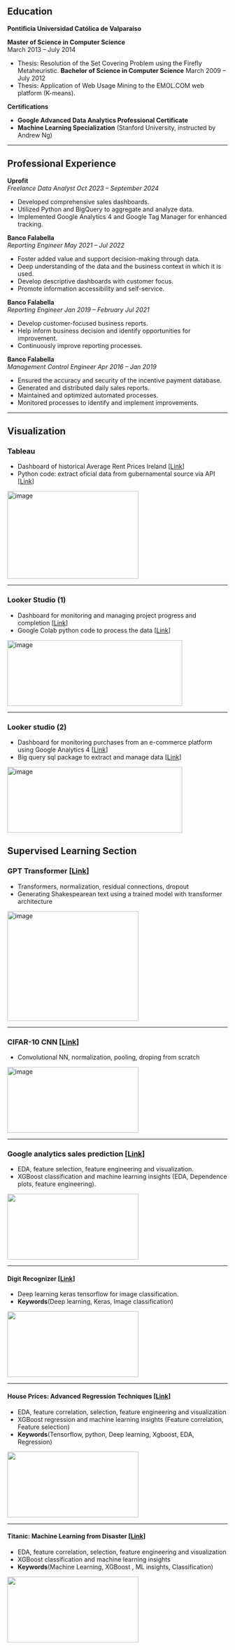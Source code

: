 ## Education

**Pontificia Universidad Católica de Valparaíso**  

**Master of Science in Computer Science**   
March 2013 – July 2014  
- Thesis: Resolution of the Set Covering Problem using the Firefly Metaheuristic.
**Bachelor of Science in Computer Science**
March 2009 – July 2012  
- Thesis: Application of Web Usage Mining to the EMOL.COM web platform (K-means).

**Certifications**  
- **Google Advanced Data Analytics Professional Certificate**
- **Machine Learning Specialization** (Stanford University, instructed by Andrew Ng)

---

## Professional Experience

**Uprofit**  
*Freelance Data Analyst*  *Oct 2023 – September 2024*  
- Developed comprehensive sales dashboards.
- Utilized Python and BigQuery to aggregate and analyze data.
- Implemented Google Analytics 4 and Google Tag Manager for enhanced tracking.

**Banco Falabella**  
*Reporting Engineer*  *May 2021 – Jul 2022*  
- Foster added value and support decision-making through data.
- Deep understanding of the data and the business context in which it is used.
- Develop descriptive dashboards with customer focus.
- Promote information accessibility and self-service.

**Banco Falabella**  
*Reporting Engineer*  *Jan 2019 – February Jul 2021*  
- Develop customer-focused business reports.
- Help inform business decision and identify opportunities for improvement.
- Continuously improve reporting processes.

**Banco Falabella**  
*Management Control Engineer*  *Apr 2016 – Jan 2019*  
- Ensured the accuracy and security of the incentive payment database.
- Generated and distributed daily sales reports.
- Maintained and optimized automated processes.
- Monitored processes to identify and implement improvements.

---

## Visualization

### Tableau
* Dashboard of historical Average Rent Prices Ireland [[Link](https://public.tableau.com/app/profile/jose.miguel.vilches.fierro/viz/RTBAverageMonthlyRentIreland/Dasboard_1_test#1)]
* Python code: extract oficial data from gubernamental source via API [[Link](https://github.com/jvilchesf/Housing_rent_Ireland/blob/main/MainHouseCso.py)]
<img alt="image" src="https://github.com/user-attachments/assets/ba29a95d-d5f3-4989-8c16-70467c1177e5" width="300" height="200">

---

### Looker Studio (1)
* Dashboard for monitoring and managing project progress and completion [[Link](https://lookerstudio.google.com/u/0/reporting/c99bad04-bbd4-44e1-8769-0fe71caa2389/page/zjL3D])]
* Google Colab python code to process the data [[Link](https://github.com/jvilchesf/Portfolio/blob/main/QC_Dashboard_qc_list.ipynb)]
<img alt="image" src="https://github.com/user-attachments/assets/cbb33c51-0da9-452f-9eff-905010ded324" width="400" height="150">

---

### Looker studio (2)
* Dashboard for monitoring purchases from an e-commerce platform using Google Analytics 4 [[Link](https://lookerstudio.google.com/u/0/reporting/cdc372da-515a-4510-9c68-ed8da67b1d63/page/p_13p464yedd)]
* Big query sql package to extract and manage data [[Link](https://github.com/jvilchesf/Portfolio/blob/main/Ga4_sales_dashboard.sql)]
  
<img alt="image" src="https://github.com/user-attachments/assets/eadffa08-e05c-4fe0-abf2-7be4606e3cde" width="400" height="150">







## Supervised Learning Section

### GPT Transformer [[Link](https://colab.research.google.com/drive/1_qkPVUbBRO242l33qleRSpLnZEhrMC8I#scrollTo=eYC9OW5qfDHk)]
* Transformers, normalization, residual connections, dropout
* Generating Shakespearean text using a trained model with transformer architecture
<img alt="image" src="https://github.com/user-attachments/assets/a358fda6-da1f-4039-a2a9-8d182c051c82" width = "300" height = "250">


---

### CIFAR-10 CNN [[Link](https://github.com/jvilchesf/Learning/blob/main/CIFAR-10%20CNN/script/main_v8_augmentation.ipynb)]
* Convolutional NN, normalization, pooling, droping from scratch
<img alt="image" src="https://github.com/user-attachments/assets/b6f39e71-e218-4c5d-8672-93eff5993167" width = "300" height = "150">


---

### Google analytics sales prediction [[Link](https://www.kaggle.com/code/josmiguelvilches/ga4-sales-prediction)]
* EDA, feature selection, feature engineering and visualization.
* XGBoost classification and machine learning insights (EDA, Dependence plots, feature engineering).
<img src="https://encrypted-tbn0.gstatic.com/images?q=tbn:ANd9GcSu08cbidI6CeKKU1U_Elvnln-P1REVokkiZg&s" width = "300" height = "150">


---


#### Digit Recognizer [[Link](https://www.kaggle.com/code/josmiguelvilches/digit-recognition)]
* Deep learning keras tensorflow for image classification. 
* **Keywords**(Deep learning, Keras, Image classification)
<img src="https://repository-images.githubusercontent.com/459411579/19db8877-2322-4ec0-a6aa-415da84b6248" width = "300" height = "150">
  
---


 #### House Prices: Advanced Regression Techniques [[Link](https://www.kaggle.com/code/josmiguelvilches/house-prices-regression)]
* EDA, feature correlation, selection, feature engineering and visualization
* XGBoost regression and machine learning insights (Feature correlation, Feature selection)
* **Keywords**(Tensorflow, python, Deep learning, Xgboost, EDA, Regression)
<img src="https://www.yourmoney.com/wp-content/uploads/sites/3/2022/07/house-prices-scaled.jpg" width="300" height="150">

---

#### Titanic: Machine Learning from Disaster [[Link](https://www.kaggle.com/code/josmiguelvilches/titanic)]
* EDA, feature correlation, selection, feature engineering and visualization
* XGBoost classification and machine learning insights
* **Keywords**(Machine Learning, XGBoost , ML insights, Classification)
<img src="https://png.pngtree.com/thumb_back/fh260/background/20230516/pngtree-titanic-is-a-big-old-ship-in-the-water-image_2572380.jpg" width="300" height="150">

